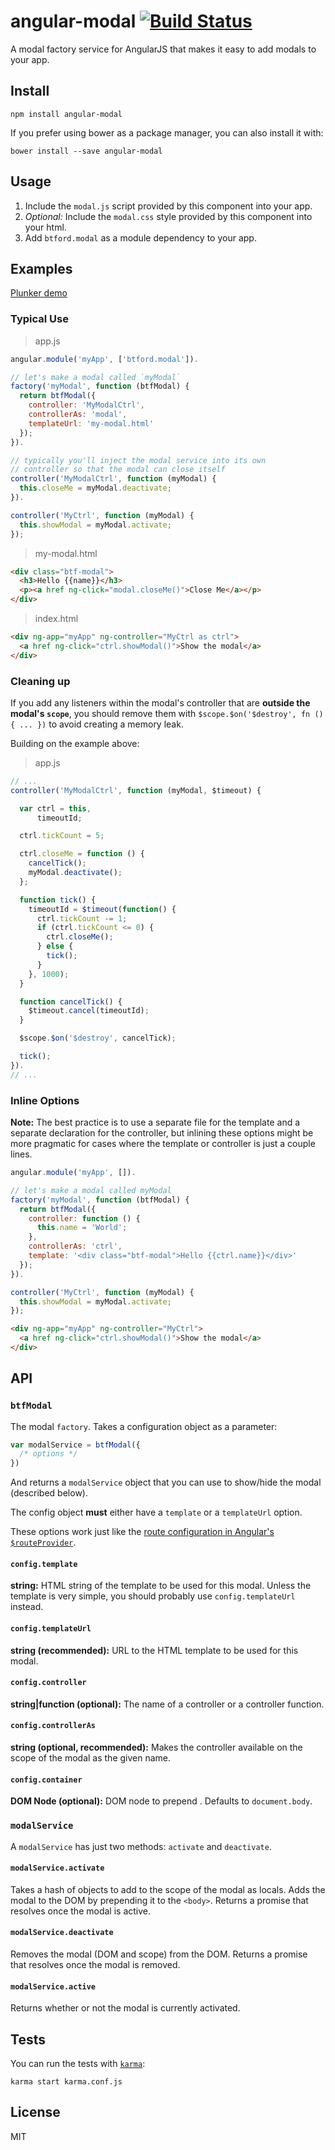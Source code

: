 # angular-modal [![Build Status](https://travis-ci.org/btford/angular-modal.png)](https://travis-ci.org/btford/angular-modal)

A modal factory service for AngularJS that makes it easy to add modals to your app.


## Install

```shell
npm install angular-modal
```

If you prefer using bower as a package manager, you can also install it with:

```shell
bower install --save angular-modal
```

## Usage
1. Include the `modal.js` script provided by this component into your app.
2. *Optional:* Include the `modal.css` style provided by this component into your html.
3. Add `btford.modal` as a module dependency to your app.


## Examples

[Plunker demo](http://plnkr.co/edit/lJDNqafSCKdpMI8AjR0B?p=preview)

### Typical Use

> app.js

```javascript
angular.module('myApp', ['btford.modal']).

// let's make a modal called `myModal`
factory('myModal', function (btfModal) {
  return btfModal({
    controller: 'MyModalCtrl',
    controllerAs: 'modal',
    templateUrl: 'my-modal.html'
  });
}).

// typically you'll inject the modal service into its own
// controller so that the modal can close itself
controller('MyModalCtrl', function (myModal) {
  this.closeMe = myModal.deactivate;
}).

controller('MyCtrl', function (myModal) {
  this.showModal = myModal.activate;
});
```

> my-modal.html

```html
<div class="btf-modal">
  <h3>Hello {{name}}</h3>
  <p><a href ng-click="modal.closeMe()">Close Me</a></p>
</div>
```

> index.html

```html
<div ng-app="myApp" ng-controller="MyCtrl as ctrl">
  <a href ng-click="ctrl.showModal()">Show the modal</a>
</div>
```

### Cleaning up

If you add any listeners within the modal's controller that are **outside the modal's `scope`**,
you should remove them with `$scope.$on('$destroy', fn () { ... })` to avoid creating a memory leak.

Building on the example above:

> app.js

```javascript
// ...
controller('MyModalCtrl', function (myModal, $timeout) {

  var ctrl = this,
      timeoutId;

  ctrl.tickCount = 5;

  ctrl.closeMe = function () {
    cancelTick();
    myModal.deactivate();
  };

  function tick() {
    timeoutId = $timeout(function() {
      ctrl.tickCount -= 1;
      if (ctrl.tickCount <= 0) {
        ctrl.closeMe();
      } else {
        tick();
      }
    }, 1000);
  }

  function cancelTick() {
    $timeout.cancel(timeoutId);
  }

  $scope.$on('$destroy', cancelTick);

  tick();
}).
// ...
```


### Inline Options

**Note:** The best practice is to use a separate file for the template and a separate declaration for
the controller, but inlining these options might be more pragmatic for cases where the template or
controller is just a couple lines.

```javascript
angular.module('myApp', []).

// let's make a modal called myModal
factory('myModal', function (btfModal) {
  return btfModal({
    controller: function () {
      this.name = 'World';
    },
    controllerAs: 'ctrl',
    template: '<div class="btf-modal">Hello {{ctrl.name}}</div>'
  });
}).

controller('MyCtrl', function (myModal) {
  this.showModal = myModal.activate;
});
```

```html
<div ng-app="myApp" ng-controller="MyCtrl">
  <a href ng-click="ctrl.showModal()">Show the modal</a>
</div>
```


## API

### `btfModal`

The modal `factory`. Takes a configuration object as a parameter:

```javascript
var modalService = btfModal({
  /* options */
})
```

And returns a `modalService` object that you can use to show/hide the modal (described below).

The config object **must** either have a `template` or a `templateUrl` option.

These options work just like the [route configuration in Angular's
`$routeProvider`](http://docs.angularjs.org/api/ngRoute.$routeProvider#methods_when).


#### `config.template`
**string:** HTML string of the template to be used for this modal.
Unless the template is very simple, you should probably use `config.templateUrl` instead.

#### `config.templateUrl`
**string (recommended):** URL to the HTML template to be used for this modal.

#### `config.controller`
**string|function (optional):** The name of a controller or a controller function.

#### `config.controllerAs`
**string (optional, recommended):** Makes the controller available on the scope of the modal as the given name.

#### `config.container`
**DOM Node (optional):** DOM node to prepend . Defaults to `document.body`.


### `modalService`

A `modalService` has just two methods: `activate` and `deactivate`.

#### `modalService.activate`

Takes a hash of objects to add to the scope of the modal as locals.
Adds the modal to the DOM by prepending it to the `<body>`.
Returns a promise that resolves once the modal is active.

#### `modalService.deactivate`

Removes the modal (DOM and scope) from the DOM.
Returns a promise that resolves once the modal is removed.

#### `modalService.active`

Returns whether or not the modal is currently activated.


## Tests

You can run the tests with [`karma`](http://karma-runner.github.io/0.10/index.html):

```shell
karma start karma.conf.js
```


## License
MIT
